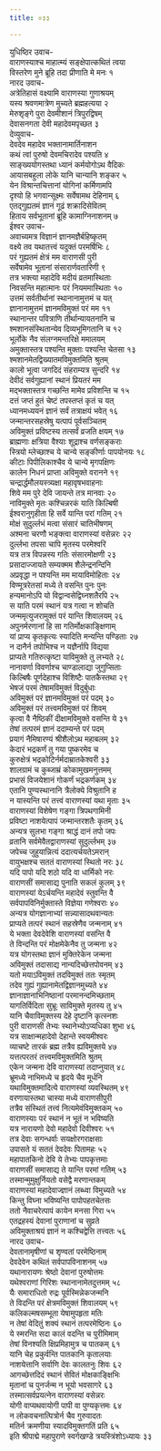 ```yaml
---
title: ०३३

---
```

युधिष्ठिर उवाच-  
वाराणस्याश्च माहात्म्यं सङ्क्षेपात्कथितं त्वया  
विस्तरेण मुने ब्रूहि तदा प्रीणाति मे मनः १  
नारद उवाच-  
अत्रेतिहासं वक्ष्यामि वाराणस्या गुणाश्रयम्  
यस्य श्रवणमात्रेण मुच्यते ब्रह्महत्यया २  
मेरुशृङ्गे पुरा देवमीशानं त्रिपुरद्विषम्  
देवासनगता देवी महादेवमपृच्छत ३  
देव्युवाच-  
देवदेव महादेव भक्तानामार्तिनाशन  
कथं त्वां पुरुषो देवमचिरादेव पश्यति ४  
साङ्ख्ययोगस्तथा ध्यानं कर्मयोगोऽथ वैदिकः  
आयासबहुला लोके यानि चान्यानि शङ्कर ५  
येन विश्रान्तचित्तानां योगिनां कर्मिणामपि  
दृश्यो हि भगवान्सूक्ष्मः सर्वेषामथ देहिनाम् ६  
एतद्गुह्यतमं ज्ञानं गूढं शक्रादिसेवितम्  
हिताय सर्वभूतानां ब्रूहि कामाग्निनाशनम् ७  
ईश्वर उवाच-  
अवाच्यमत्र विज्ञानं ज्ञानमज्ञैर्बहिष्कृतम्  
वक्ष्ये तव यथातत्त्वं यदुक्तं परमर्षिभिः ८  
परं गुह्यतमं क्षेत्रं मम वाराणसी पुरी  
सर्वेषामेव भूतानां संसारार्णवतारिणी ९  
तत्र भक्त्या महादेवि मदीयं व्रतमास्थिताः  
निवसन्ति महात्मानः परं नियममास्थिताः १०  
उत्तमं सर्वतीर्थानां स्थानानामुत्तमं च यत्  
ज्ञानानामुत्तमं ज्ञानमविमुक्तं परं मम ११  
स्थानान्तर पवित्राणि तीर्थान्यायतनानि च  
श्मशानसंस्थितान्येव दिव्यभूमिगतानि च १२  
भूर्लोके नैव संलग्नमन्तरिक्षे ममालयम्  
अमुक्तास्तत्र पश्यन्ति मुक्ताः पश्यन्ति चेतसा १३  
श्मशानमेतद्विख्यातमविमुक्तमिति श्रुतम्  
कालो भूत्वा जगदिदं संहराम्यत्र सुन्दरि १४  
देवीदं सर्वगुह्यानां स्थानं प्रियतरं मम  
मद्भक्तास्तत्र गच्छन्ति मामेव प्रविशन्ति च १५  
दत्तं जप्तं हुतं चेष्टं तपस्तप्तं कृतं च यत्  
ध्यानमध्ययनं ज्ञानं सर्वं तत्राक्षयं भवेत् १६  
जन्मान्तरसहस्रेषु यत्पापं पूर्वसञ्चितम्  
अविमुक्तं प्रविष्टस्य तत्सर्वं व्रजति क्षयम् १७  
ब्राह्मणाः क्षत्रिया वैश्याः शूद्राश्च वर्णसङ्कराः  
स्त्रियो म्लेच्छाश्च ये चान्ये सङ्कीर्णाः पापयोनयः १८  
कीटाः पिपीलिकाश्चैव ये चान्ये मृगपक्षिणः  
कालेन निधनं प्राप्ता अविमुक्ते वरानने १९  
चन्द्रार्द्धमौलयस्त्र्यक्षा महावृषभवाहनाः  
शिवे मम पुरे देवि जायन्ते तत्र मानवाः २०  
नाविमुक्ते मृतः कश्चिन्नरकं याति किल्बिषी  
ईश्वरानुगृहीता हि सर्वे यान्ति परां गतिम् २१  
मोक्षं सुदुर्ल्लभं मत्वा संसारं चातिभीषणम्  
अश्मना चरणौ भङ्क्त्वा वाराणस्यां वसेन्नरः २२  
दुर्ल्लभा तपसा चापि मृतस्य परमेश्वरि  
यत्र तत्र विपन्नस्य गतिः संसारमोक्षणी २३  
प्रसादाज्जायते सम्यक्मम शैलेन्द्रनन्दिनि  
अप्रवृद्धा न पश्यन्ति मम मायाविमोहिताः २४  
विण्मूत्ररेतसां मध्ये ते वसन्ति पुनः पुनः  
हन्यमानोऽपि यो विद्वान्वसेद्विघ्नशतैरपि २५  
स याति परमं स्थानं यत्र गत्वा न शोचति  
जन्ममृत्युजरामुक्तं परं यान्ति शिवालयम् २६  
अपुनर्मरणानां हि सा गतिर्मोक्षकाङ्क्षिणाम्  
यां प्राप्य कृतकृत्यः स्यादिति मन्यन्ति पण्डिताः २७  
न दानैर्न तपोभिश्च न यज्ञैर्नापि विद्यया  
प्राप्यते गतिरुत्कृष्टा याविमुक्ते तु लभ्यते २८  
नानावर्णा विवर्णाश्च चाण्डालाद्या जुगुप्सिताः  
किल्बिषैः पूर्णदेहाश्च विशिष्टैः पातकैस्तथा २९  
भेषजं परमं तेषामविमुक्तं विदुर्बुधाः  
अविमुक्तं परं ज्ञानमविमुक्तं परं पदम् ३०  
अविमुक्तं परं तत्त्वमविमुक्तं परं शिवम्  
कृत्वा वै नैष्ठिकीं दीक्षामविमुक्ते वसन्ति ये ३१  
तेषां तत्परमं ज्ञानं ददाम्यन्ते परं पदम्  
प्रयागं नैमिषारण्यं श्रीशैलोऽथ महाबलम् ३२  
केदारं भद्रकर्णं तु गया पुष्करमेव च  
कुरुक्षेत्रं भद्रकोटिर्नर्मदाम्रातकेश्वरी ३३  
शालग्रामं च कुब्जाम्रं कोकामुखमनुत्तमम्  
प्रभासं विजयेशानं गोकर्णं भद्रकर्णकम् ३४  
एतानि पुण्यस्थानानि त्रैलोक्ये विश्रुतानि ह  
न यास्यन्ति परं तत्त्वं वाराणस्यां यथा मृताः ३५  
वाराणस्यां विशेषेण गङ्गा त्रिपथगामिनी  
प्रविष्टा नाशयेत्पापं जन्मान्तरशतैः कृतम् ३६  
अन्यत्र सुलभा गङ्गा श्राद्धं दानं तपो जपः  
व्रतानि सर्वमेवैतद्वाराणस्यां सुदुर्ल्लभम् ३७  
जपेच्च जुहुयान्नित्यं ददात्यर्चयतेऽमरान्  
वायुभक्षश्च सततं वाराणस्यां स्थितो नरः ३८  
यदि पापो यदि शठो यदि वा धार्मिको नरः  
वाराणसीं समासाद्य पुनाति सकलं कुलम् ३९  
वाराणस्यां येऽर्चयन्ति महादेवं स्तुवन्ति वै  
सर्वपापविनिर्मुक्तास्ते विज्ञेया गणेश्वराः ४०  
अन्यत्र योगज्ञानाभ्यां सन्न्यासादथवान्यतः  
प्राप्यते तत्परं स्थानं सहस्रेणैव जन्मनाम् ४१  
ये भक्ता देवदेवेशि वाराणस्यां वसन्ति वै  
ते विन्दन्ति परं मोक्षमेकेनैव तु जन्मना ४२  
यत्र योगस्तथा ज्ञानं मुक्तिरेकेन जन्मना  
अविमुक्तं तदासाद्य नान्यदिच्छेत्तपोवनम् ४३  
यतो मयाऽविमुक्तं तदविमुक्तं ततः स्मृतम्  
तदेव गुह्यं गुह्यानामेतद्विज्ञानमुच्यते ४४  
ज्ञानाज्ञानाभिनिष्ठानां परमानन्दमिच्छताम्  
यागतिर्विदिता सुभ्रूः साविमुक्ते मृतस्य तु ४५  
यानि चैवाविमुक्तस्य देहे दृष्टानि कृत्स्नशः  
पुरी वाराणसी तेभ्यः स्थानेभ्योऽप्यधिका शुभा ४६  
यत्र साक्षान्महादेवो देहान्ते स्वयमीश्वरः  
व्याचष्टे तारकं ब्रह्म तत्रैव ह्यविमुक्तये ४७  
यत्तत्परतरं तत्त्वमविमुक्तमिति श्रुतम्  
एकेन जन्मना देवि वाराणस्यां तदाप्नुयात् ४८  
भ्रूमध्ये नाभिमध्ये च हृदये चैव मूर्धनि  
यथाविमुक्तमादित्ये वाराणस्यां व्यवस्थितम् ४९  
वरणायास्तथा चास्या मध्ये वाराणसीपुरी  
तत्रैव संस्थितं तत्त्वं नित्यमेवंविमुक्तकम् ५०  
वाराणस्याः परं स्थानं न भूतं न भविष्यति  
यत्र नारायणो देवो महादेवो दिवीश्वरः ५१  
तत्र देवाः सगन्धर्वाः सयक्षोरगराक्षसाः  
उपासते यं सततं देवदेवः पितामहः ५२  
महापातकिनो देवि ये तेभ्यः पापकृत्तमाः  
वाराणसीं समासाद्य ते यान्ति परमां गतिम् ५३  
तस्मान्मुमुक्षुर्नियतो वसेद्वै मरणान्तकम्  
वाराणस्यां महादेवाज्ज्ञानं लब्ध्वा विमुच्यते ५४  
किन्तु विघ्ना भविष्यन्ति पापोपहतचेतसः  
ततो नैवाचरेत्पापं कायेन मनसा गिरा ५५  
एतद्रहस्यं देवानां पुराणानां च सुव्रते  
अविमुक्ताश्रयं ज्ञानं न कश्चिद्वेत्ति तत्त्वतः ५६  
नारद उवाच-  
देवतानामृषीणां च शृण्वतां परमेष्ठिनाम्  
देवदेवेन कथितं सर्वपापविनाशनम् ५७  
यथानारायणः श्रेष्ठो देवानां पुरुषोत्तमः  
यथेश्वराणां गिरिशः स्थानानामेतदुत्तमम् ५८  
यैः समाराधितो रुद्रः पूर्वस्मिन्नेकजन्मनि  
ते विदन्ति परं क्षेत्रमविमुक्तं शिवालयम् ५९  
कलिकल्मषसम्भूता येषामुपहृता मतिः  
न तेषां वेदितुं शक्यं स्थानं तत्परमेष्ठिनः ६०  
ये स्मरन्ति सदा कालं वदन्ति च पुरीमिमाम्  
तेषां विनश्यति क्षिप्रमिहामुत्र च पातकम् ६१  
यानि चेह प्रकुर्वन्ति पातकानि कृतालयाः  
नाशयेत्तानि सर्वाणि देवः कालतनुः शिवः ६२  
आगच्छेत्तदिदं स्थानं सेवितं मोक्षकाङ्क्षिभिः  
मृतानां च पुनर्जन्म न भूयो भवसागरे ६३  
तस्मात्सर्वप्रयत्नेन वाराणस्यां वसेन्नरः  
योगी वाप्यथवायोगी पापी वा पुण्यकृत्तमः ६४  
न लोकवचनात्पित्रोर्न चैव गुरुवादतः  
मतिर्न क्रमणीया स्यादविमुक्तगतिं प्रति ६५  
इति श्रीपाद्मे महापुराणे स्वर्गखण्डे त्रयस्त्रिंशोऽध्यायः ३३